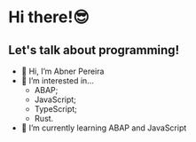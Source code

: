 # Hi there!😎
## Let's talk about programming!

- 👋 Hi, I’m Abner Pereira
- 👀 I’m interested in... 
  - ABAP; 
  - JavaScript; 
  - TypeScript;
  - Rust.
- 🌱 I’m currently learning ABAP and JavaScript

<!---
abner-pereira/abner-pereira is a ✨ special ✨ repository because its `README.md` (this file) appears on your GitHub profile.
You can click the Preview link to take a look at your changes.
--->
